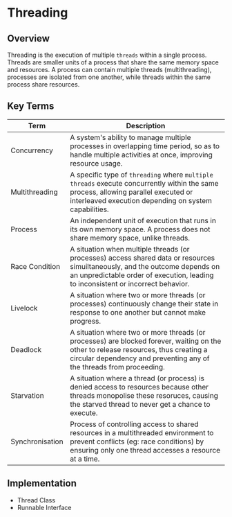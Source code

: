 # Threading

## Overview
Threading is the execution of multiple `threads` within a single process.
Threads are smaller units of a process that share the same memory space and resources.
A process can contain multiple threads (multithreading), processes are isolated from one another, while threads within the same process share resources.

## Key Terms
| Term            | Description                                                                                                                                                                                                      |
|-----------------|------------------------------------------------------------------------------------------------------------------------------------------------------------------------------------------------------------------|
| Concurrency     | A system's ability to manage multiple processes in overlapping time period, so as to handle multiple activities at once, improving resource usage.                                                               |
| Multithreading  | A specific type of `threading` where `multiple threads` execute concurrently within the same process, allowing parallel executed or interleaved execution depending on system capabilities.                      |
| Process         | An independent unit of execution that runs in its own memory space. A process does not share memory space, unlike threads.                                                                                       |
| Race Condition  | A situation when multiple threads (or processes) access shared data or resources simuiltaneously, and the outcome depends on an unpredictable order of execution, leading to inconsistent or incorrect behavior. |
| Livelock        | A situation where two or more threads (or processes) continuously change their state in response to one another but cannot make progress.                                                                        |
| Deadlock        | A situation where two or more threads (or processes) are blocked forever, waiting on the other to release resources, thus creating a circular dependency and preventing any of the threads from proceeding.      |
| Starvation      | A situation where a thread (or process) is denied access to resources because other threads monopolise these resoruces, causing the starved thread to never get a chance to execute.                             |
| Synchronisation | Process of controlling access to shared resources in a multithreaded environment to prevent conflicts (eg: race conditions) by ensuring only one thread accesses a resource at a time.                           |

## Implementation
- Thread Class
- Runnable Interface